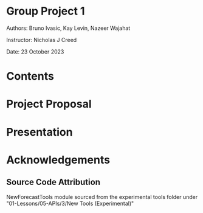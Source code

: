 # Group Project 1

Authors: Bruno Ivasic, Kay Levin, Nazeer Wajahat   

Instructor: Nicholas J Creed

Date: 23 October 2023

# Contents


# Project Proposal


# Presentation


# Acknowledgements
## Source Code Attribution
NewForecastTools module sourced from the experimental tools folder under "01-Lessons/05-APIs/3/New Tools (Experimental)"
